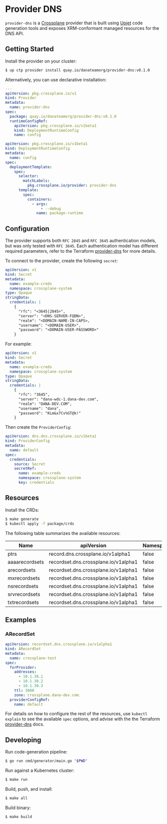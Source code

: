 # Provider DNS

`provider-dns` is a [Crossplane](https://crossplane.io/) provider that
is built using [Upjet](https://github.com/crossplane/upjet) code
generation tools and exposes XRM-conformant managed resources for the
DNS API.

## Getting Started

Install the provider on your cluster:

```bash
$ up ctp provider install quay.io/danateamorg/provider-dns:v0.1.0
```

Alternatively, you can use declarative installation:

```yaml
---
apiVersion: pkg.crossplane.io/v1
kind: Provider
metadata:
  name: provider-dns
spec:
  package: quay.io/danateamorg/provider-dns:v0.1.0
  runtimeConfigRef:
    apiVersion: pkg.crossplane.io/v1beta1
    kind: DeploymentRuntimeConfig
    name: config
```

```yaml
apiVersion: pkg.crossplane.io/v1beta1
kind: DeploymentRuntimeConfig
metadata:
  name: config
spec:
  deploymentTemplate:
    spec:
      selector:
        matchLabels:
          pkg.crossplane.io/provider: provider-dns
      template:
        spec:
          containers:
            - args:
                - --debug
              name: package-runtime
```

## Configuration

The provider supports both `RFC 2845` and `RFC 3645` authentication models, but was only tested with `RFC 3645`. Each authentication model has different required parameters, refer to the Terraform [provider-dns](https://registry.terraform.io/providers/hashicorp/dns/latest/docs) for more details.

To connect to the provider, create the following `secret`:

```yaml
apiVersion: v1
kind: Secret
metadata:
  name: example-creds
  namespace: crossplane-system
type: Opaque
stringData:
  credentials: |
    {
      "rfc": "<3645|2845>",
      "server": "<DNS-SERVER-FQDN>",
      "realm": "<DOMAIN-NAME-IN-CAPS>,
      "username": "<DOMAIN-USER>",
      "password": "<DOMAIN-USER-PASSWORD>"
    }
```

For example:

```yaml
apiVersion: v1
kind: Secret
metadata:
  name: example-creds
  namespace: crossplane-system
type: Opaque
stringData:
  credentials: |
    {
      "rfc": "3645",
      "server": "dana-wdc-1.dana-dev.com",
      "realm": "DANA-DEV.COM",
      "username": "dana",
      "password": "KLm&x7Cv%GT@k!"
    }
```

Then create the `ProviderConfig`:

```yaml
apiVersion: dns.dns.crossplane.io/v1beta1
kind: ProviderConfig
metadata:
  name: default
spec:
  credentials:
    source: Secret
    secretRef:
      name: example-creds
      namespace: crossplane-system
      key: credentials
```

## Resources

Install the CRDs:

```bash
$ make generate
$ kubectl apply -f package/crds
```

The following table summarizes the available resources:

| Name            | apiVersion                               | Namespaced | Kind          |
|-----------------|------------------------------------------|------------|---------------|
| ptrs            | record.dns.crossplane.io/v1alpha1       | false      | PTR           |
| aaaarecordsets  | recordset.dns.crossplane.io/v1alpha1    | false      | AAAARecordSet |
| arecordsets     | recordset.dns.crossplane.io/v1alpha1    | false      | ARecordSet    |
| mxrecordsets    | recordset.dns.crossplane.io/v1alpha1    | false      | MXRecordSet   |
| nsrecordsets    | recordset.dns.crossplane.io/v1alpha1    | false      | NSRecordSet   |
| srvrecordsets   | recordset.dns.crossplane.io/v1alpha1    | false      | SRVRecordSet  |
| txtrecordsets   | recordset.dns.crossplane.io/v1alpha1    | false      | TXTRecordSet  |

## Examples

### ARecordSet

```yaml
apiVersion: recordset.dns.crossplane.io/v1alpha1
kind: ARecordSet
metadata:
  name: crossplane-test
spec:
  forProvider:
    addresses:
      - 10.1.30.1
      - 10.1.30.2
      - 10.1.30.3
    ttl: 3600
    zone: crossplane.dana-dev.com.
  providerConfigRef:
    name: default
```

For details on how to configure the rest of the resources, use `kubectl explain` to see the available `spec` options, and advise with the the Terraform [provider-dns](https://registry.terraform.io/providers/hashicorp/dns/latest/docs) docs.

## Developing

Run code-generation pipeline:

```bash
$ go run cmd/generator/main.go "$PWD"
```

Run against a Kubernetes cluster:

```bash
$ make run
```

Build, push, and install:

```bash
$ make all
```

Build binary:

```bash
$ make build
```
